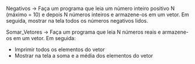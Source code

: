 Negativos -> Faça um programa que leia um número inteiro positivo N (máximo = 10) e depois N números inteiros
e armazene-os em um vetor. Em seguida, mostrar na tela todos os números negativos lidos.

Somar_Vetores -> Faça um programa que leia N números reais e armazene-os em um vetor. Em seguida:
- Imprimir todos os elementos do vetor
- Mostrar na tela a soma e a média dos elementos do vetor

